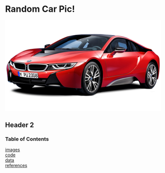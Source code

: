 # Random Car Pic!

![car]

## Header 2

### Table of Contents
[images]  
[code]  
[data]  
[references]  


[images]: https://github.com/rafi-n/module1_challenge/tree/main/images
[code]: https://github.com/rafi-n/module1_challenge/tree/main/images
[data]: https://github.com/rafi-n/module1_challenge/tree/main/images
[references]: https://github.com/rafi-n/module1_challenge/tree/main/images
[car]: https://github.com/rafi-n/module1_challenge/blob/main/images/3-2-car-free-download-png.png

